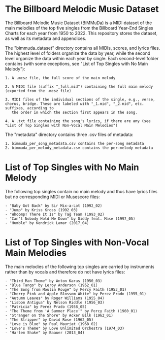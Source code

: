 # The Billboard Melodic Music Dataset

The Billboard Melodic Music Dataset (BiMMuDa) is a MIDI dataset of the main melodies of the top five singles from the Billboard Year-End Singles Charts for each year from 1950 to 2022. This repository stores the dataset, as well as its metadata and appendices. 

The "bimmuda_dataset" directory contains all MIDIs, scores, and lyrics files. The highest level of folders organize the data by year, while the second level organize the data within each year by single. Each second-level folder contains (with some exceptions, see "List of Top Singles with No Main Melody"):

    1. A .mcsz file, the full score of the main melody

    2. A MIDI file (suffix "_full.mid") containing the full main melody (exported from the .mcsz file)

    3. MIDI files of the individual sections of the single, e.g., verse, chorus, bridge. These are labeled with "_1.mid", "_2.mid", etc. suffixes, according to
       the order in which the section first appears in the song.

    4. A .txt file containing the song's lyrics, if there are any (see "List of Top Singles with Non-Vocal Main Melodies")
       
The "metadata" directory contains three .csv files of metadata:

    1. bimmuda_per_song_metadata.csv contains the per-song metadata 
    2. bimmuda_per_melody_metadata.csv contains the per-melody metadata


# List of Top Singles with No Main Melody

The following top singles contain no main melody and thus have lyrics files but no corresponding MIDI or Musescore files:

    - "Baby Got Back" by Sir Mix-a-Lot (1992_02)
    - "Jump" by Kriss Kross (1992_03)
    - "Whoomp! There It Is" by Tag Team (1993_02)
    - "Can't Nobody Hold Me Down" by Diddy feat. Mase (1997_05)
    - "Humble" by Kendrick Lamar (2017_04)
    
# List of Top Singles with Non-Vocal Main Melodies

The main melodies of the following top singles are carried by instruments rather than by vocals and therefore do not have lyrics files:

    - "Third Man Theme" by Anton Karas (1950_03)
    - "Blue Tango" by Leroy Anderson (1952_01)
    - "The Song from Moulin Rouge" by Percy Faith (1953_01)
    - "Cherry Pink and Apple Blossom White" by Perez Prado (1955_01)
    - "Autumn Leaves" by Roger Williams (1955_04)
    - "Lisbon Antigua" by Nelson Riddle (1956_03)
    - "Patricia" by Perez Prado (1958_05)
    - "The Theme from 'A Summer Place'" by Percy Faith (1960_01)
    - "Stranger on the Shore" by Acker Bilk (1962_01)
    - "The Stripper" by David Rose (1962_05)
    - "Love is Blue" by Paul Mauriat (1968_02)
    - "Love's Theme" by Love Unlimited Orchestra (1974_03)
    - "Harlem Shake" by Baauer (2013_04)


